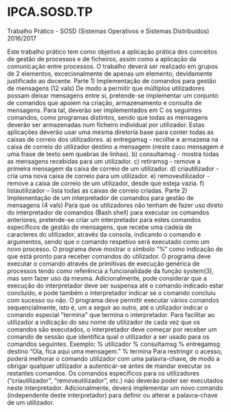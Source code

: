 # IPCA.SOSD.TP
Trabalho Prático - SOSD (Sistemas Operativos e Sistemas Distribuídos) 2016/2017

Este trabalho prático tem como objetivo a aplicação prática dos conceitos de gestão de
processos e de ficheiros, assim como a aplicação da comunicação entre processos.
O trabalho deverá ser realizado em grupos de 2 elementos, excecionalmente de apenas
um elemento, devidamente justificado ao docente.
Parte 1) Implementação de comandos para gestão de mensagens (12 vals)
De modo a permitir que múltiplos utilizadores possam deixar mensagens entre si,
pretende-se implementar um conjunto de comandos que apoiem na criação,
armazenamento e consulta de mensagens. Para tal, deverão ser implementados em C
os seguintes comandos, como programas distintos, sendo que todas as mensagens
deverão ser armazenadas num ficheiro individual por utilizador. Estas aplicações
deverão usar uma mesma diretoria base para conter todas as caixas de correio dos
utilizadores.
a) entregamsg <utilizador> <utilizador destino> <mensagem> - recolhe e
armazena na caixa de correio do utilizador destino a mensagem (neste caso
mensagem é uma frase de texto sem quebras de linhas).
b) consultamsg <utilizador> - mostra todas as mensagens recebidas para um
utilizador.
c) retiramsg <utilizador> - remove a primeira mensagem da caixa de correio de
um utilizador.
d) criautilizador <utilizador> - cria uma nova caixa de correio para um utilizador.
e) removeutilizador <utilizador> - remove a caixa de correio de um utilizador,
desde que esteja vazia.
f) listautilizador – lista todas as caixas de correio criadas.
Parte 2) Implementação de um interpretador de comandos para gestão de
mensagens (4 vals)
Para que os utilizadores não tenham de fazer uso direto do interpretador de comandos
(Bash shell) para executar os comandos anteriores, pretende-se criar um interpretador
para estes comandos específicos de gestão de mensagens, que recebe uma cadeia de
caracteres do utilizador, através da consola, indicando o comando e argumentos, sendo
que o comando respetivo será executado como um novo processo. O programa deve
mostrar o símbolo “%” como indicação de que está pronto para receber comandos do
utilizador.
O programa deve executar o comando através de primitivas de execução genérica de
processos tendo como referência a funcionalidade da função system(3), mas sem fazer
uso da mesma. Adicionalmente, pode considerar que a execução do interpretador deve
ser suspensa até o comando indicado estar concluído, e pode também o interpretador
indicar se o comando concluiu com sucesso ou não. O programa deve permitir executar
vários comandos sequencialmente, isto é, um a seguir ao outro, até o utilizador indicar
o comando especial "termina" que termina o interpretador.
Para facilitar ao utilizador a indicação do seu nome de utilizador de cada vez que os
comandos são executados, o interpretador deve começar por receber um comando de
sessão que identifica qual o utilizador a ser usado para os comandos seguintes. Exemplo:
% utilizador <nome>
% consultamsg
% entregamsg destino “Ola, fica aqui uma mensagem.”
% termina
Para restringir o acesso, poderá melhorar o comando utilizador com uma palavra-chave,
de modo a obrigar qualquer utilizador a autenticar-se antes de mandar executar os
restantes comandos. Os comandos específicos para os utilizadores (“criautilizador”,
“removeutilizador”, etc.) não deverão poder ser executados neste interpretador.
Adicionalmente, deverá implementar um novo comando (independente deste
interpretador) para definir ou alterar a palavra-chave de um utilizador.
